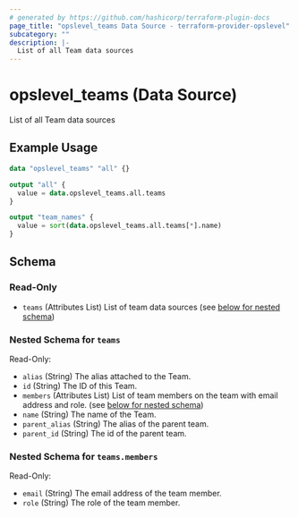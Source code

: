 ```yaml
---
# generated by https://github.com/hashicorp/terraform-plugin-docs
page_title: "opslevel_teams Data Source - terraform-provider-opslevel"
subcategory: ""
description: |-
  List of all Team data sources
---
```


# opslevel_teams (Data Source)

List of all Team data sources

## Example Usage

```terraform
data "opslevel_teams" "all" {}

output "all" {
  value = data.opslevel_teams.all.teams
}

output "team_names" {
  value = sort(data.opslevel_teams.all.teams[*].name)
}
```

<!-- schema generated by tfplugindocs -->
## Schema

### Read-Only

- `teams` (Attributes List) List of team data sources (see [below for nested schema](#nestedatt--teams))

<a id="nestedatt--teams"></a>
### Nested Schema for `teams`

Read-Only:

- `alias` (String) The alias attached to the Team.
- `id` (String) The ID of this Team.
- `members` (Attributes List) List of team members on the team with email address and role. (see [below for nested schema](#nestedatt--teams--members))
- `name` (String) The name of the Team.
- `parent_alias` (String) The alias of the parent team.
- `parent_id` (String) The id of the parent team.

<a id="nestedatt--teams--members"></a>
### Nested Schema for `teams.members`

Read-Only:

- `email` (String) The email address of the team member.
- `role` (String) The role of the team member.


